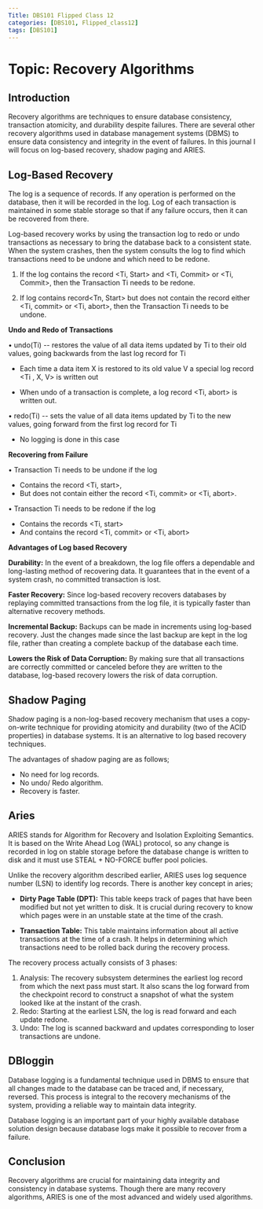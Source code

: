 ```yaml
---
Title: DBS101 Flipped Class 12
categories: [DBS101, Flipped_class12]
tags: [DBS101]
---
```


# Topic: Recovery Algorithms

## Introduction
Recovery algorithms are techniques to ensure database consistency, transaction atomicity, and durability despite failures. There are several other recovery algorithms used in database management systems (DBMS) to ensure data consistency and integrity in the event of failures. In this journal I will focus on log-based recovery, shadow paging and ARIES.

## Log-Based Recovery
The log is a sequence of records. If any operation is performed on the database, then it will be recorded in the log. Log of each transaction is maintained in some stable storage so that if any failure occurs, then it can be recovered from there.

Log-based recovery works by using the transaction log to redo or undo transactions as necessary to bring the database back to a consistent state. When the system crashes, then the system consults the log to find which transactions need to be undone and which need to be redone.

1. If the log contains the record <Ti, Start> and <Ti, Commit> or <Ti, Commit>, then the Transaction Ti needs to be redone.

2. If log contains record<Tn, Start> but does not contain the record either <Ti, commit> or <Ti, abort>, then the Transaction Ti needs to be undone.

<b>Undo and Redo of Transactions</b>

 • undo(Ti) -- restores the value of all data items updated by Ti to their old values, going backwards from the last log record for Ti

- Each time a data item X is restored to its old value V a special log record <Ti , X, V> is written out

- When undo of a transaction is complete, a log record
<Ti, abort> is written out.

• redo(Ti) -- sets the value of all data items updated by Ti to the new values, going forward from the first log record for Ti 
- No logging is done in this case

<b>Recovering from Failure</b>

• Transaction Ti needs to be undone if the log
- Contains the record <Ti, start>,
- But does not contain either the record <Ti, commit> or <Ti, abort>.

• Transaction Ti needs to be redone if the log
- Contains the records <Ti, start>
- And contains the record <Ti, commit> or <Ti, abort>

<b>Advantages of Log based Recovery</b>

<b>Durability:</b> In the event of a breakdown, the log file offers a dependable and long-lasting method of recovering data. It guarantees that in the event of a system crash, no committed transaction is lost.

<b>Faster Recovery:</b> Since log-based recovery recovers databases by replaying committed transactions from the log file, it is typically faster than alternative recovery methods.

<b>Incremental Backup:</b> Backups can be made in increments using log-based recovery. Just the changes made since the last backup are kept in the log file, rather than creating a complete backup of the database each time.

<b>Lowers the Risk of Data Corruption:</b> By making sure that all transactions are correctly committed or canceled before they are written to the database, log-based recovery lowers the risk of data corruption.


## Shadow Paging
Shadow paging is a non-log-based recovery mechanism that uses a copy-on-write technique for providing atomicity and durability (two of the ACID properties) in database systems. It is an alternative to log based recovery techniques.

The advantages of shadow paging are as follows;
- No need for log records.
- No undo/ Redo algorithm.
- Recovery is faster.

## Aries
ARIES stands for Algorithm for Recovery and Isolation Exploiting Semantics. It is based on the Write Ahead Log (WAL) protocol, so  any change is recorded in log on stable storage before the database change is written to disk and it must use STEAL + NO-FORCE buffer pool policies. 

Unlike the recovery algorithm described earlier, ARIES uses log sequence number (LSN) to identify log records. There is another key concept in aries; 

- <b>Dirty Page Table (DPT):</b> This table keeps track of pages that have been modified but not yet written to disk. It is crucial during recovery to know which pages were in an unstable state at the time of the crash.

- <b>Transaction Table:</b> This table maintains information about all active transactions at the time of a crash. It helps in determining which transactions need to be rolled back during the recovery process.

The recovery process actually consists of 3 phases:
1. Analysis:
The recovery subsystem determines the earliest log record from which the next pass must start. It also scans the log forward from the checkpoint record to construct a snapshot of what the system looked like at the instant of the crash.
2. Redo:
Starting at the earliest LSN, the log is read forward and each update redone.
3. Undo:
The log is scanned backward and updates corresponding to loser transactions are undone.

## DBloggin
Database logging is a fundamental technique used in DBMS to ensure that all changes made to the database can be traced and, if necessary, reversed. This process is integral to the recovery mechanisms of the system, providing a reliable way to maintain data integrity. 

Database logging is an important part of your highly available database solution design because database logs make it possible to recover from a failure.

## Conclusion
Recovery algorithms are crucial for maintaining data integrity and consistency in database systems. Though there are many recovery algorithms, ARIES is one of the most advanced and widely used algorithms.
